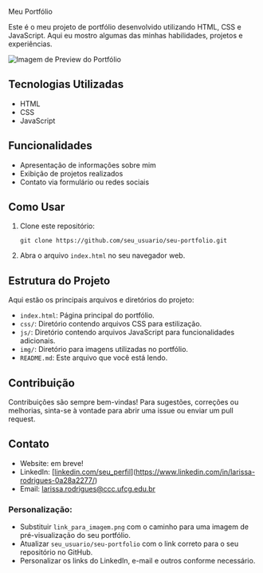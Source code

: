 Meu Portfólio

Este é o meu projeto de portfólio desenvolvido utilizando HTML, CSS e JavaScript. Aqui eu mostro algumas das minhas habilidades, projetos e experiências.

![Imagem de Preview do Portfólio](link_para_imagem.png)

## Tecnologias Utilizadas

- HTML
- CSS
- JavaScript

## Funcionalidades

- Apresentação de informações sobre mim
- Exibição de projetos realizados
- Contato via formulário ou redes sociais

## Como Usar

1. Clone este repositório:
   ```
   git clone https://github.com/seu_usuario/seu-portfolio.git
   ```
2. Abra o arquivo `index.html` no seu navegador web.

## Estrutura do Projeto

Aqui estão os principais arquivos e diretórios do projeto:

- `index.html`: Página principal do portfólio.
- `css/`: Diretório contendo arquivos CSS para estilização.
- `js/`: Diretório contendo arquivos JavaScript para funcionalidades adicionais.
- `img/`: Diretório para imagens utilizadas no portfólio.
- `README.md`: Este arquivo que você está lendo.

## Contribuição

Contribuições são sempre bem-vindas! Para sugestões, correções ou melhorias, sinta-se à vontade para abrir uma issue ou enviar um pull request.

## Contato

- Website: em breve!
- LinkedIn: [[linkedin.com/seu_perfil](https://www.linkedin.com/in/seu_perfil/)](https://www.linkedin.com/in/larissa-rodrigues-0a28a2277/)
- Email: larissa.rodrigues@ccc.ufcg.edu.br


### Personalização:

- Substituir `link_para_imagem.png` com o caminho para uma imagem de pré-visualização do seu portfólio.
- Atualizar `seu_usuario/seu-portfolio` com o link correto para o seu repositório no GitHub.
- Personalizar os links do LinkedIn, e-mail e outros conforme necessário.

